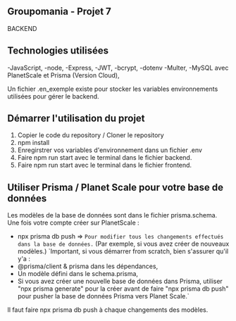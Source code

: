 ## Groupomania - Projet 7

BACKEND

## Technologies utilisées

-JavaScript,
-node,
-Express,
-JWT,
-bcrypt,
-dotenv
-Multer,
-MySQL avec PlanetScale et Prisma (Version Cloud),

Un fichier .en_exemple existe pour stocker les variables environnements utilisées pour gérer le backend.

## Démarrer l'utilisation du projet

1. Copier le code du repository / Cloner le repository
2. npm install
3. Enregirstrer vos variables d'environnement dans un fichier .env
4. Faire npm run start avec le terminal dans le fichier backend.
5. Faire npm run start avec le terminal dans le fichier frontend.

## Utiliser Prisma / Planet Scale pour votre base de données

Les modèles de la base de données sont dans le fichier prisma.schema.
Une fois votre compte créer sur PlanetScale :

- npx prisma db push => `Pour modifier tous les changements effectués dans la base de données.` (Par exemple, si vous avez créer de nouveaux modèles.)
  `Important, si vous démarrer from scratch, bien s'assurer qu'il y'a :
- @prisma/client & prisma dans les dépendances,
- Un modèle défini dans le schema.prisma,
- Si vous avez créer une nouvelle base de données dans Prisma, utiliser "npx prisma generate" pour la créer avant de faire "npx prisma db push" pour pusher la base de données Prisma vers Planet Scale.`

Il faut faire npx prisma db push à chaque changements des modèles. 